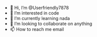 - 👋 Hi, I’m @Userfriendly7878
- 👀 I’m interested in code
- 🌱 I’m currently learning nada
- 💞️ I’m looking to collaborate on anything 
- 📫 How to reach me email 

<!---
Userfriendly7878/Userfriendly7878 is a ✨ special ✨ repository because its `README.md` (this file) appears on your GitHub profile.
You can click the Preview link to take a look at your changes.
--->
